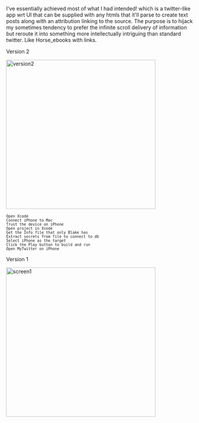
I've essentially achieved most of what I had intended! which is a twitter-like app wrt UI that can be supplied with any htmls that it'll parse to create text posts along with an attribution linking to the source. The purpose is to hijack my sometimes tendency to prefer the infinite scroll delivery of information but reroute it into something more intellectually intriguing than standard twitter. Like Horse_ebooks with links.
  
Version 2  

<img width="403" alt="version2" src="https://github.com/user-attachments/assets/19995ac2-ec7a-431a-8e76-9c01cf889862">

<sub>`Open Xcode`  
`Connect iPhone to Mac`  
`Trust the device on iPhone`  
`Open project in Xcode`  
`Get the Info file that only Blake has`  
`Extract secrets from file to connect to db`  
`Select iPhone as the target`  
`Click the Play button to build and run`  
`Open MyTwitter on iPhone`</sup>


Version 1  

<img width="403" alt="screen1" src="https://github.com/user-attachments/assets/d4b01f01-efbb-4541-8a8e-dc963f7377fb">
